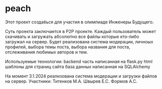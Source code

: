 # peach
Этот проект создаёься для участия в олимпиаде Инженеры Будущего.

Суть проекта заключается в P2P проекте. Каждый пользователь может скачивать и загружать абсолютно все файлы которые кто-либо загружал на сервер.
Будет реализована система модерации, личноых профилей, выбора темы поста, выбора названия для поста, отслеживания любимых авторов и тем.

Используемые технологии:
backend часть написанная на flask.py
html шаблоны для страниц сайта
база данных написанная на SQLAlchemy


На момент 3.1.2024 реализована система модерации и загрузки файлов на сервер.
Участники:
Титенков М.А.
Швырев Е.С.
Формов А.С.
